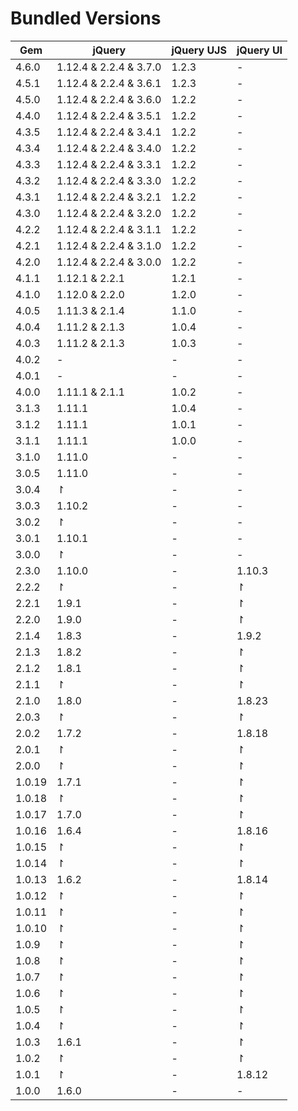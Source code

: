 # Bundled Versions

| Gem    | jQuery                 | jQuery UJS | jQuery UI |
| ------ | ---------------------- | ---------- | --------- |
| 4.6.0  | 1.12.4 & 2.2.4 & 3.7.0 | 1.2.3      | -         |
| 4.5.1  | 1.12.4 & 2.2.4 & 3.6.1 | 1.2.3      | -         |
| 4.5.0  | 1.12.4 & 2.2.4 & 3.6.0 | 1.2.2      | -         |
| 4.4.0  | 1.12.4 & 2.2.4 & 3.5.1 | 1.2.2      | -         |
| 4.3.5  | 1.12.4 & 2.2.4 & 3.4.1 | 1.2.2      | -         |
| 4.3.4  | 1.12.4 & 2.2.4 & 3.4.0 | 1.2.2      | -         |
| 4.3.3  | 1.12.4 & 2.2.4 & 3.3.1 | 1.2.2      | -         |
| 4.3.2  | 1.12.4 & 2.2.4 & 3.3.0 | 1.2.2      | -         |
| 4.3.1  | 1.12.4 & 2.2.4 & 3.2.1 | 1.2.2      | -         |
| 4.3.0  | 1.12.4 & 2.2.4 & 3.2.0 | 1.2.2      | -         |
| 4.2.2  | 1.12.4 & 2.2.4 & 3.1.1 | 1.2.2      | -         |
| 4.2.1  | 1.12.4 & 2.2.4 & 3.1.0 | 1.2.2      | -         |
| 4.2.0  | 1.12.4 & 2.2.4 & 3.0.0 | 1.2.2      | -         |
| 4.1.1  | 1.12.1 & 2.2.1         | 1.2.1      | -         |
| 4.1.0  | 1.12.0 & 2.2.0         | 1.2.0      | -         |
| 4.0.5  | 1.11.3 & 2.1.4         | 1.1.0      | -         |
| 4.0.4  | 1.11.2 & 2.1.3         | 1.0.4      | -         |
| 4.0.3  | 1.11.2 & 2.1.3         | 1.0.3      | -         |
| 4.0.2  | -                      | -          | -         |
| 4.0.1  | -                      | -          | -         |
| 4.0.0  | 1.11.1 & 2.1.1         | 1.0.2      | -         |
| 3.1.3  | 1.11.1                 | 1.0.4      | -         |
| 3.1.2  | 1.11.1                 | 1.0.1      | -         |
| 3.1.1  | 1.11.1                 | 1.0.0      | -         |
| 3.1.0  | 1.11.0                 | -          | -         |
| 3.0.5  | 1.11.0                 | -          | -         |
| 3.0.4  | ↾                      | -          | -         |
| 3.0.3  | 1.10.2                 | -          | -         |
| 3.0.2  | ↾                      | -          | -         |
| 3.0.1  | 1.10.1                 | -          | -         |
| 3.0.0  | ↾                      | -          | -         |
| 2.3.0  | 1.10.0                 | -          | 1.10.3    |
| 2.2.2  | ↾                      | -          | ↾         |
| 2.2.1  | 1.9.1                  | -          | ↾         |
| 2.2.0  | 1.9.0                  | -          | ↾         |
| 2.1.4  | 1.8.3                  | -          | 1.9.2     |
| 2.1.3  | 1.8.2                  | -          | ↾         |
| 2.1.2  | 1.8.1                  | -          | ↾         |
| 2.1.1  | ↾                      | -          | ↾         |
| 2.1.0  | 1.8.0                  | -          | 1.8.23    |
| 2.0.3  | ↾                      | -          | ↾         |
| 2.0.2  | 1.7.2                  | -          | 1.8.18    |
| 2.0.1  | ↾                      | -          | ↾         |
| 2.0.0  | ↾                      | -          | ↾         |
| 1.0.19 | 1.7.1                  | -          | ↾         |
| 1.0.18 | ↾                      | -          | ↾         |
| 1.0.17 | 1.7.0                  | -          | ↾         |
| 1.0.16 | 1.6.4                  | -          | 1.8.16    |
| 1.0.15 | ↾                      | -          | ↾         |
| 1.0.14 | ↾                      | -          | ↾         |
| 1.0.13 | 1.6.2                  | -          | 1.8.14    |
| 1.0.12 | ↾                      | -          | ↾         |
| 1.0.11 | ↾                      | -          | ↾         |
| 1.0.10 | ↾                      | -          | ↾         |
| 1.0.9  | ↾                      | -          | ↾         |
| 1.0.8  | ↾                      | -          | ↾         |
| 1.0.7  | ↾                      | -          | ↾         |
| 1.0.6  | ↾                      | -          | ↾         |
| 1.0.5  | ↾                      | -          | ↾         |
| 1.0.4  | ↾                      | -          | ↾         |
| 1.0.3  | 1.6.1                  | -          | ↾         |
| 1.0.2  | ↾                      | -          | ↾         |
| 1.0.1  | ↾                      | -          | 1.8.12    |
| 1.0.0  | 1.6.0                  | -          | -         |

